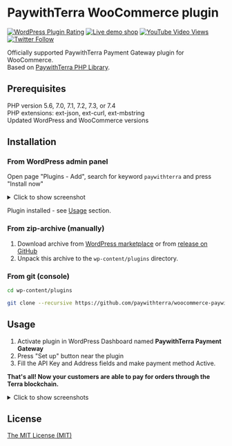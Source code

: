 # PaywithTerra WooCommerce plugin
[![WordPress Plugin Rating](https://img.shields.io/wordpress/plugin/stars/paywithterra-payment-gateway?color=%230d6efd&label=WordPress%20marketplace)](https://wordpress.org/plugins/paywithterra-payment-gateway/)
[![Live demo shop](https://img.shields.io/badge/Live%20demo-shop-brightgreen)](https://woocommerce-demo.paywithterra.com/)
[![YouTube Video Views](https://img.shields.io/youtube/views/gLrBzvdZG4A?label=Video%20demo)](https://youtu.be/gLrBzvdZG4A)
[![Twitter Follow](https://img.shields.io/twitter/follow/PaywithTerra?label=%40PaywithTerra)](https://twitter.com/paywithterra)

Officially supported PaywithTerra Payment Gateway plugin for WooCommerce.  
Based on [PaywithTerra PHP Library](https://github.com/paywithterra/php-api-library).


## Prerequisites
PHP version 5.6, 7.0, 7.1, 7.2, 7.3, or 7.4  
PHP extensions: ext-json, ext-curl, ext-mbstring  
Updated WordPress and WooCommerce versions


## Installation

### From WordPress admin panel
Open page "Plugins - Add", search for keyword `paywithterra` and press "Install now"  

<details>
  <summary>Click to show screenshot</summary>

![image](https://user-images.githubusercontent.com/89657732/132091932-422e225d-163a-42ee-ac8a-23f97396da37.png)

</details>

Plugin installed - see [Usage](#usage) section.

### From zip-archive (manually)

1. Download archive from [WordPress marketplace](https://wordpress.org/plugins/paywithterra-payment-gateway/)
or from [release on GitHub](https://github.com/paywithterra/woocommerce-paywithterra/releases/latest)
2. Unpack this archive to the `wp-content/plugins` directory.

### From git (console)

~~~~ bash
cd wp-content/plugins

git clone --recursive https://github.com/paywithterra/woocommerce-paywithterra.git
~~~~

## Usage

1. Activate plugin in WordPress Dashboard named  **PaywithTerra Payment Gateway**
2. Press "Set up" button near the plugin
3. Fill the API Key and Address fields and make payment method Active.

**That's all! Now your customers are able to pay for orders through the Terra blockchain.**

<details>
  <summary>Click to show screenshots</summary>

![image](https://user-images.githubusercontent.com/89657732/132068568-77115288-9a88-4bca-b154-480dfae015ae.png)
![image](https://user-images.githubusercontent.com/89657732/132092205-975dfe66-94dd-40f1-be7c-c602b478050a.png)

</details>

## License
[The MIT License (MIT)](LICENSE)

